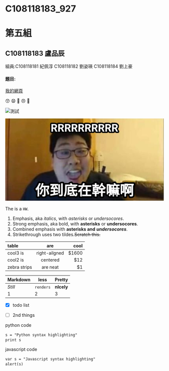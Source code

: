 # C108118183_927
# 第五組
## C108118183 盧品辰
 組員:C108118181 紀佩淳 C108118182 劉姿瑛 C108118184 劉上豪

#### 題目:

[我的網頁](https://www.nkust.edu.tw/ "高科網站")

😙 😧 💢 😠 🥇

![測試](https://i2.kknews.cc/SIG=2pqsone/3p640000q712930npq83.jpg "嘻嘻")

![what](what.jpg "你幹嘛RRRRRRR")


The is a `HW`.

1. Emphasis, aka *italics*, with *asterisks* or *undersocores*. 
2. Strong emphasis, aka bold, with **asterisks** or **undersocores**.
3. Combined emphasis with **asterisks and** ***undersocores***.
4. Strikethrough uses two tildes.<strike>Scratch this.</strike>

|  **table** | **are**         | **cool** |
|:----       | :----:            |----: |
|  cool3 is  | right-ailgned |$1600 | 
|  cool2 is  | centered        |$12   |
|zebra strips|are neat         |$1    |

|**Markdown**|**less**|**Pretty**|
|:----|----|:---|
|*Still*|`renders`|**nlcely**|
|1|2|3|


- [x] todo list
- [ ] 2nd things



python code

```
s = "Python syntax highlighting"
print s
```

javascript code
```
var s = "Javascript syntax highlighting"
alert(s)
```
